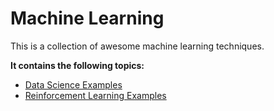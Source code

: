 # <b>Machine Learning</b>

This is a collection of awesome machine learning techniques.

**It contains the following topics:**<br>
* [Data Science Examples](/Data_Science/Example_Projects)
* [Reinforcement Learning Examples](/Reinforcement_Learning/Example_Projects)
